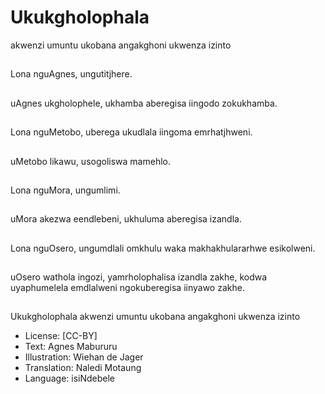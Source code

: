 # Ukukgholophala
akwenzi umuntu
ukobana
angakghoni
ukwenza izinto

##
Lona nguAgnes,
ungutitjhere.


##
uAgnes ukgholophele,
ukhamba aberegisa
iingodo zokukhamba.


##
Lona nguMetobo,
uberega ukudlala
iingoma emrhatjhweni.


##
uMetobo likawu,
usogoliswa mamehlo.


##
Lona nguMora,
ungumlimi.


##
uMora akezwa
eendlebeni, ukhuluma
aberegisa izandla.


##
Lona nguOsero,
ungumdlali omkhulu
waka
makhakhulararhwe
esikolweni.


##
uOsero wathola ingozi,
yamrholophalisa izandla
zakhe, kodwa
uyaphumelela
emdlalweni
ngokuberegisa iinyawo
zakhe.


##
Ukukgholophala akwenzi umuntu
ukobana angakghoni ukwenza
izinto
* License: [CC-BY]
* Text: Agnes Mabururu
* Illustration: Wiehan de Jager
* Translation: Naledi Motaung
* Language: isiNdebele
